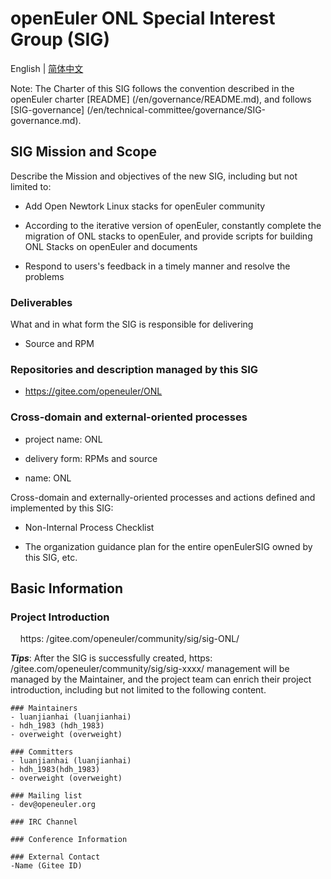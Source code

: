 
# openEuler ONL Special Interest Group (SIG)
English | [简体中文](./sig-onl_cn.md)


Note: The Charter of this SIG follows the convention described in the openEuler charter [README] (/en/governance/README.md), and follows [SIG-governance] (/en/technical-committee/governance/SIG-governance.md).

## SIG Mission and Scope

Describe the Mission and objectives of the new SIG, including but not limited to:

- Add Open Newtork Linux stacks for openEuler community

- According to the iterative version of openEuler, constantly complete the migration of ONL stacks to openEuler, and provide scripts for building ONL Stacks on openEuler and documents

- Respond to users's feedback in a timely manner and resolve the problems


### Deliverables

What and in what form the SIG is responsible for delivering
 
- Source and RPM
 

### Repositories and description managed by this SIG

- https://gitee.com/openeuler/ONL


### Cross-domain and external-oriented processes

- project name: ONL

- delivery form: RPMs and source

- name: ONL

Cross-domain and externally-oriented processes and actions defined and implemented by this SIG:

- Non-Internal Process Checklist

- The organization guidance plan for the entire openEulerSIG owned by this SIG, etc.


## Basic Information

### Project Introduction
    https: /gitee.com/openeuler/community/sig/sig-ONL/

***Tips***: After the SIG is successfully created, https: /gitee.com/openeuler/community/sig/sig-xxxx/ management will be managed by the Maintainer, and the project team can enrich their project introduction, including but not limited to the following content.
```
### Maintainers
- luanjianhai (luanjianhai)
- hdh_1983 (hdh_1983)
- overweight (overweight)

### Committers
- luanjianhai (luanjianhai)
- hdh_1983(hdh_1983)
- overweight (overweight)

### Mailing list
- dev@openeuler.org

### IRC Channel

### Conference Information

### External Contact
-Name (Gitee ID)
```

